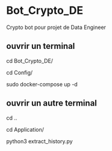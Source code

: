 # Bot_Crypto_DE
Crypto bot pour projet de Data Engineer

## ouvrir un terminal
<!-- ouvrir un terminal -->
cd Bot_Crypto_DE/

cd Config/

sudo docker-compose up -d

## ouvrir un autre terminal
cd ..

cd Application/

python3 extract_history.py